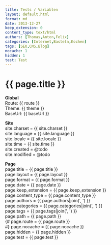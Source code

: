 ```yaml
---
title: Tests / Variablen
layout: default.html
format: md
date: 2013-12-27
keep_extension: 0
content_type: text/html
authors: [Thomas,Anton,Felix]
categories: [Internet,Basteln,Kochen]
tags: [SEO,CMS,Blog]
nocache: 1
hidden: 1
test: Test
---
```


# {{ page.title }}

**Global**<br>
Route: {{ route }}<br>
Theme: {{ theme }}<br>
BaseUrl: {{ baseUrl }}<br>

**Site**<br>
site.charset = {{ site.charset }}<br>
site.language = {{ site.language }}<br>
site.locale = {{ site.locale }}<br>
site.time = {{ site.time }}<br>
site.created = @todo<br>
site.modified = @todo<br>


**Page**<br>
page.title = {{ page.title }}<br>
page.layout = {{ page.layout }}<br>
page.format = {{ page.format }}<br>
page.date = {{ page.date }}<br>
page.keep_extension = {{ page.keep_extension }}<br>
page.content_type = {{ page.content_type }}<br>
page.authors = {{ page.authors|join(', ') }}<br>
page.categories = {{ page.categories|join(', ') }}<br>
page.tags = {{ page.tags|join(', ') }}<br>
page.path = {{ page.path }}<br>
{# page.route = {{ page.route }}<br> #}
page.nocache = {{ page.nocache }}<br>
page.hidden = {{ page.hidden }}<br>
page.test = {{ page.test }}<br>

